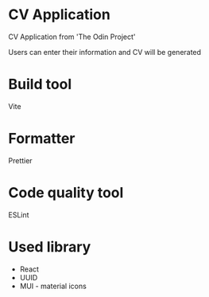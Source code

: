 # CV Application

CV Application from 'The Odin Project'

Users can enter their information and CV will be generated

# Build tool

Vite

# Formatter

Prettier

# Code quality tool

ESLint

# Used library

- React
- UUID
- MUI - material icons
